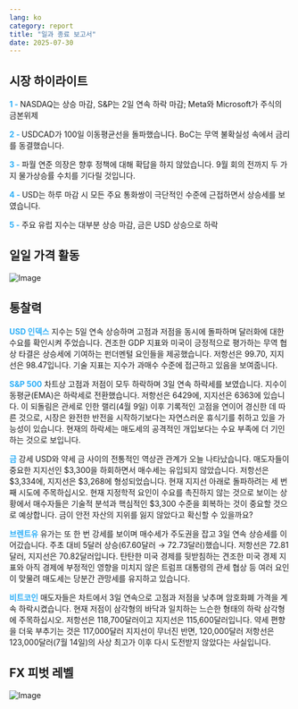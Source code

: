 ```yaml
---
lang: ko
category: report
title: "일과 종료 보고서"
date: 2025-07-30
---
```



<h2>시장 하이라이트</h2>
<strong style="color: #2caef7;">1 - </strong> NASDAQ는 상승 마감, S&P는 2일 연속 하락 마감; Meta와 Microsoft가 주식의 금본위제

<strong style="color: #2caef7;">2 - </strong> USDCAD가 100일 이동평균선을 돌파했습니다. BoC는 무역 불확실성 속에서 금리를 동결했습니다.

<strong style="color: #2caef7;">3 - </strong> 파월 연준 의장은 향후 정책에 대해 확답을 하지 않았습니다. 9월 회의 전까지 두 가지 물가상승률 수치를 기다릴 것입니다.

<strong style="color: #2caef7;">4 - </strong> USD는 하루 마감 시 모든 주요 통화쌍이 극단적인 수준에 근접하면서 상승세를 보였습니다.

<strong style="color: #2caef7;">5 - </strong> 주요 유럽 지수는 대부분 상승 마감, 금은 USD 상승으로 하락



<h2>일일 가격 활동</h2>
<img src="https://markleighedu.github.io/img/Jul-2025/30-Jul-2025/price.jpg" alt="Image"/>

<h2>통찰력</h2>
<strong style="color: #2caef7;">USD 인덱스</strong> 지수는 5일 연속 상승하며 고점과 저점을 동시에 돌파하며 달러화에 대한 수요를 확인시켜 주었습니다. 견조한 GDP 지표와 미국이 긍정적으로 평가하는 무역 협상 타결은 상승세에 기여하는 펀더멘털 요인들을 제공했습니다. 저항선은 99.70, 지지선은 98.47입니다. 기술 지표는 지수가 과매수 수준에 접근하고 있음을 보여줍니다.

<strong style="color: #2caef7;">S&P 500</strong> 차트상 고점과 저점이 모두 하락하며 3일 연속 하락세를 보였습니다. 지수이동평균(EMA)은 하락세로 전환했습니다. 저항선은 6429에, 지지선은 6363에 있습니다. 이 되돌림은 관세로 인한 랠리(4월 9일) 이후 기록적인 고점을 연이어 경신한 데 따른 것으로, 시장은 완전한 반전을 시작하기보다는 자연스러운 휴식기를 취하고 있을 가능성이 있습니다. 현재의 하락세는 매도세의 공격적인 개입보다는 수요 부족에 더 기인하는 것으로 보입니다.

<strong style="color: #2caef7;">금</strong> 강세 USD와 약세 금 사이의 전통적인 역상관 관계가 오늘 나타났습니다. 매도자들이 중요한 지지선인 $3,300을 하회하면서 매수세는 유입되지 않았습니다. 저항선은 $3,334에, 지지선은 $3,268에 형성되었습니다. 현재 지지선 아래로 돌파하려는 세 번째 시도에 주목하십시오. 현재 지정학적 요인이 수요를 촉진하지 않는 것으로 보이는 상황에서 매수자들은 기술적 분석과 핵심적인 $3,300 수준을 회복하는 것이 중요할 것으로 예상합니다. 금이 안전 자산의 지위를 잃지 않았다고 확신할 수 있을까요?

<strong style="color: #2caef7;">브렌트유</strong> 유가는 또 한 번 강세를 보이며 매수세가 주도권을 잡고 3일 연속 상승세를 이어갔습니다. 주초 대비 5달러 상승(67.60달러 → 72.73달러)했습니다. 저항선은 72.81달러, 지지선은 70.82달러입니다. 탄탄한 미국 경제를 뒷받침하는 견조한 미국 경제 지표와 아직 경제에 부정적인 영향을 미치지 않은 트럼프 대통령의 관세 협상 등 여러 요인이 맞물려 매도세는 당분간 관망세를 유지하고 있습니다.

<strong style="color: #2caef7;">비트코인</strong> 매도자들은 차트에서 3일 연속으로 고점과 저점을 낮추며 암호화폐 가격을 계속 하락시켰습니다. 현재 저점이 삼각형의 바닥과 일치하는 느슨한 형태의 하락 삼각형에 주목하십시오. 저항선은 118,700달러이고 지지선은 115,600달러입니다. 약세 편향을 더욱 부추기는 것은 117,000달러 지지선이 무너진 반면, 120,000달러 저항선은 123,000달러(7월 14일)의 사상 최고가 이후 다시 도전받지 않았다는 사실입니다.



<h2>FX 피벗 레벨</h2>
<img src="https://markleighedu.github.io/img/Jul-2025/30-Jul-2025/pivot.jpg" alt="Image"/>